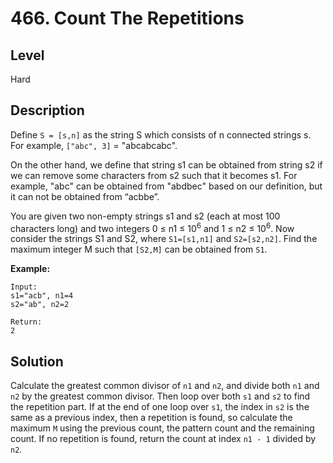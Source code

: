 # 466. Count The Repetitions
## Level
Hard

## Description
Define `S = [s,n]` as the string S which consists of n connected strings s. For example, `["abc", 3]` = "abcabcabc".

On the other hand, we define that string s1 can be obtained from string s2 if we can remove some characters from s2 such that it becomes s1. For example, "abc" can be obtained from "abdbec" based on our definition, but it can not be obtained from “acbbe”.

You are given two non-empty strings s1 and s2 (each at most 100 characters long) and two integers 0 ≤ n1 ≤ 10<sup>6</sup> and 1 ≤ n2 ≤ 10<sup>6</sup>. Now consider the strings S1 and S2, where `S1=[s1,n1]` and `S2=[s2,n2]`. Find the maximum integer M such that `[S2,M]` can be obtained from `S1`.

**Example:**
```
Input:
s1="acb", n1=4
s2="ab", n2=2

Return:
2
```

## Solution
Calculate the greatest common divisor of `n1` and `n2`, and divide both `n1` and `n2` by the greatest common divisor. Then loop over both `s1` and `s2` to find the repetition part. If at the end of one loop over `s1`, the index in `s2` is the same as a previous index, then a repetition is found, so calculate the maximum `M` using the previous count, the pattern count and the remaining count. If no repetition is found, return the count at index `n1 - 1` divided by `n2`.
